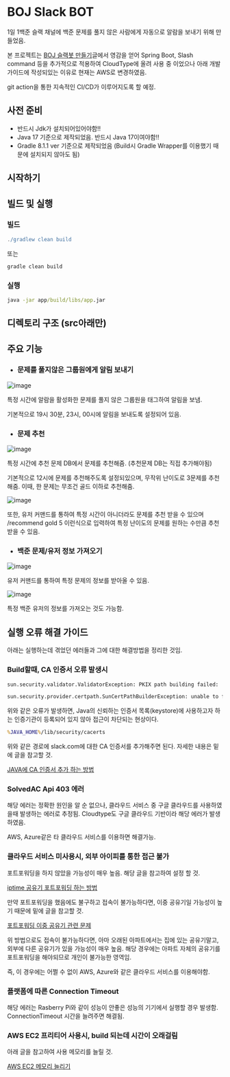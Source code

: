 # BOJ Slack BOT


1일 1백준 슬랙 채널에 백준 문제를 풀지 않은 사람에게 자동으로 알람을 보내기 위해 만들었음.

본 프로젝트는 [BOJ 슬랙봇 만들기](https://velog.io/@chlee4858/BOJ-%EC%8A%AC%EB%9E%99%EB%B4%87-%EB%A7%8C%EB%93%A4%EA%B8%B0)글에서 영감을 얻어 Spring Boot, Slash command 등을 추가적으로 적용하여 CloudType에 올려 사용 중 이었으나 아래 개발 가이드에 작성되있는 이유로 현재는 AWS로 변경하였음.

git action을 통한 지속적인 CI/CD가 이루어지도록 할 예정.

## 사전 준비

- 반드시 Jdk가 설치되어있어야함!! 
- Java 17 기준으로 제작되었음. 반드시 Java 17이여야함!!
- Gradle 8.1.1 ver 기준으로 제작되었음 (Build시 Gradle Wrapper를 이용했기 때문에 설치되지 않아도 됨)

## 시작하기



## 빌드 및 실행

### 빌드
```groovy
./gradlew clean build
```

또는
```groovy
gradle clean build
```
### 실행
```cmd
java -jar app/build/libs/app.jar
```

## 디렉토리 구조 (src아래만)


## 주요 기능

- ### 문제를 풀지않은 그룹원에게 알림 보내기

![image](https://github.com/mclub4/BOJ-Slack/assets/55117706/b348a114-c97d-43cb-86a7-02feff61aed4)

특정 시간에 알람을 활성화한 문제를 풀지 않은 그룹원을 태그하여 알림을 보냄.

기본적으로 19시 30분, 23시, 00시에 알림을 보내도록 설정되어 있음.


- ### 문제 추천

![image](https://github.com/mclub4/BOJ-Slack/assets/55117706/0b43aeb8-464c-4a59-a620-cbb74c6eb660)

특정 시간에 추천 문제 DB에서 문제를 추천해줌. (추천문제 DB는 직접 추가해야됨)

기본적으로 12시에 문제를 추천해주도록 설정되있으며, 무작위 난이도로 3문제를 추천해줌. 이때, 한 문제는 무조건 골드 이하로 추천해줌. 

![image](https://github.com/mclub4/BOJ-Slack/assets/55117706/6286efd6-713a-4f55-83a2-ebdce8d73b4a)

또한, 유저 커맨드를 통하여 특정 시간이 아니더라도 문제를 추천 받을 수 있으며 /recommend gold 5 이런식으로 입력하여 특정 난이도의 문제를 원하는 수만큼 추천받을 수 있음.


- ### 백준 문제/유저 정보 가져오기

![image](https://github.com/mclub4/BOJ-Slack/assets/55117706/14b2c3d9-aa53-4080-92a1-6e90596bbd16)

유저 커맨드를 통하여 특정 문제의 정보를 받아올 수 있음.

![image](https://github.com/mclub4/BOJ-Slack/assets/55117706/0e6f3d23-0fb5-49b5-9672-64a182fd29ad)

특정 백준 유저의 정보를 가져오는 것도 가능함.


## 실행 오류 해결 가이드

아래는 실행하는데 겪었던 에러들과 그에 대한 해결방법을 정리한 것임. 

### Build할때, CA 인증서 오류 발생시

```cmd
sun.security.validator.ValidatorException: PKIX path building failed:
```
```cmd
sun.security.provider.certpath.SunCertPathBuilderException: unable to find valid certification path to requested target
```

위와 같은 오류가 발생하면, Java의 신뢰하는 인증서 목록(keystore)에 사용하고자 하는 인증기관이 등록되어 있지 않아 접근이 차단되는 현상이다.

```cmd
%JAVA_HOME%/lib/security/cacerts
```

위와 같은 경로에 slack.com에 대한 CA 인증서를 추가해주면 된다. 자세한 내용은 밑에 글을 참고할 것.

[JAVA에 CA 인증서 추가 하는 방법](https://www.lesstif.com/java/java-pkix-path-building-failed-98926844.html)

### SolvedAC Api 403 에러

해당 에러는 정확한 원인을 알 순 없으나, 클라우드 서비스 중 구글 클라우드를 사용하였을때 발생하는 에러로 추정됨. Cloudtype도 구글 클라우드 기반이라 해당 에러가 발생하였음.

AWS, Azure같은 타 클라우드 서비스를 이용하면 해결가능.

### 클라우드 서비스 미사용시, 외부 아이피를 통한 접근 불가

포트포워딩을 하지 않았을 가능성이 매우 높음. 해당 글을 참고하여 설정 할 것.

[iptime 공유기 포트포워딩 하는 방법](https://velog.io/@moey920/iptime-%EA%B3%B5%EC%9C%A0%EA%B8%B0-%ED%8F%AC%ED%8A%B8-%ED%8F%AC%EC%9B%8C%EB%94%A9-%EC%84%A4%EC%A0%95)

만약 포트포워딩을 했음에도 불구하고 접속이 불가능하다면, 이중 공유기일 가능성이 높기 때문에 밑에 글을 참고할 것.

[포트포워딩 이중 공유기 관련 문제](https://sandn.tistory.com/83)

위 방법으로도 접속이 불가능하다면, 아마 오래된 아파트에서는 집에 있는 공유기말고, 외부에 다른 공유기가 있을 가능성이 매우 높음. 해당 경우에는 아파트 자체의 공유기를 포트포워딩을 해야되므로 개인이 불가능한 영역임. 

즉, 이 경우에는 어쩔 수 없이 AWS, Azure와 같은 클라우드 서비스를 이용해야함.

### 플랫폼에 따른 Connection Timeout

해당 에러는 Rasberry Pi와 같이 성능이 안좋은 성능의 기기에서 실행할 경우 발생함. ConnectionTimeout 시간을 늘려주면 해결됨.

### AWS EC2 프리티어 사용시, build 되는데 시간이 오래걸림

아래 글을 참고하여 사용 메모리를 늘릴 것.

[AWS EC2 메모리 늘리기](https://velog.io/@shawnhansh/AWS-EC2-%EB%A9%94%EB%AA%A8%EB%A6%AC-%EC%8A%A4%EC%99%91)
